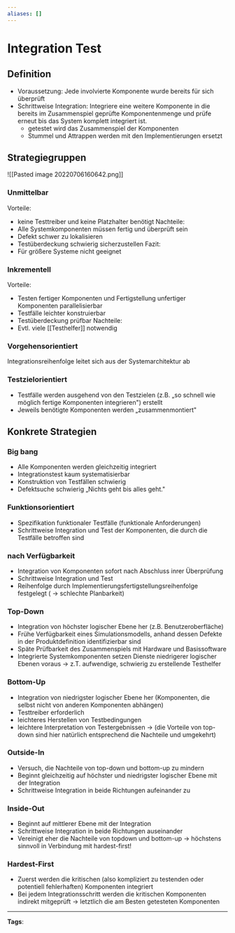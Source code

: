 ```yaml
---
aliases: []
---
```


# Integration Test

## Definition

- Voraussetzung: Jede involvierte Komponente wurde bereits für sich überprüft
- Schrittweise Integration: Integriere eine weitere Komponente in die bereits im Zusammenspiel geprüfte Komponentenmenge und prüfe erneut bis das System komplett integriert ist.
  - getestet wird das Zusammenspiel der Komponenten
  - Stummel und Attrappen werden mit den Implementierungen ersetzt

## Strategiegruppen

![[Pasted image 20220706160642.png]]

### Unmittelbar

Vorteile:

- keine Testtreiber und keine Platzhalter benötigt
  Nachteile:
- Alle Systemkomponenten müssen fertig und überprüft sein
- Defekt schwer zu lokalisieren
- Testüberdeckung schwierig sicherzustellen
  Fazit:
- Für größere Systeme nicht geeignet

### Inkrementell

Vorteile:

- Testen fertiger Komponenten und Fertigstellung unfertiger Komponenten parallelisierbar
- Testfälle leichter konstruierbar
- Testüberdeckung prüfbar
  Nachteile:
- Evtl. viele [[Testhelfer]] notwendig

### Vorgehensorientiert

Integrationsreihenfolge leitet sich aus der Systemarchitektur ab

### Testzielorientiert

- Testfälle werden ausgehend von den Testzielen (z.B. „so schnell wie möglich fertige Komponenten integrieren") erstellt
- Jeweils benötigte Komponenten werden „zusammenmontiert"

## Konkrete Strategien

### Big bang

- Alle Komponenten werden gleichzeitig integriert
- Integrationstest kaum systematisierbar
- Konstruktion von Testfällen schwierig
- Defektsuche schwierig
  „Nichts geht bis alles geht."

### Funktionsorientiert

- Spezifikation funktionaler Testfälle (funktionale Anforderungen)
- Schrittweise Integration und Test der Komponenten, die durch die Testfälle betroffen sind

### nach Verfügbarkeit

- Integration von Komponenten sofort nach Abschluss inrer Überprüfung
- Schrittweise Integration und Test
- Reihenfolge durch Implementierungsfertigstellungsreihenfolge festgelegt ( $\rightarrow$ schlechte Planbarkeit)

### Top-Down

- Integration von höchster logischer Ebene her (z.B. Benutzeroberfläche)
- Frühe Verfügbarkeit eines Simulationsmodells, anhand dessen Defekte in der Produktdefinition identifizierbar sind
- Späte Prüfbarkeit des Zusammenspiels mit Hardware und Basissoftware
- Integrierte Systemkomponenten setzen Dienste niedrigerer logischer Ebenen voraus $\rightarrow$ z.T. aufwendige, schwierig zu erstellende Testhelfer

### Bottom-Up

- Integration von niedrigster logischer Ebene her (Komponenten, die selbst nicht von anderen Komponenten abhängen)
- Testtreiber erforderlich
- leichteres Herstellen von Testbedingungen
- leichtere Interpretation von Testergebnissen
  $\rightarrow$ (die Vorteile von top-down sind hier natürlich entsprechend die Nachteile und umgekehrt)

### Outside-In

- Versuch, die Nachteile von top-down und bottom-up zu mindern
- Beginnt gleichzeitig auf höchster und niedrigster logischer Ebene mit der Integration
- Schrittweise Integration in beide Richtungen aufeinander zu

### Inside-Out

- Beginnt auf mittlerer Ebene mit der Integration
- Schrittweise Integration in beide Richtungen auseinander
- Vereinigt eher die Nachteile von topdown und bottom-up
  $\rightarrow$ höchstens sinnvoll in Verbindung mit hardest-first!

### Hardest-First

- Zuerst werden die kritischen (also kompliziert zu testenden oder potentiell fehlerhaften) Komponenten integriert
- Bei jedem Integrationsschritt werden die kritischen Komponenten indirekt mitgeprüft $\rightarrow$ letztlich die am Besten getesteten Komponenten

---

**Tags**:

